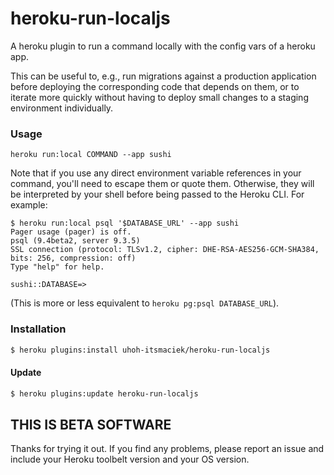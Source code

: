 # heroku-run-localjs

A heroku plugin to run a command locally with the config vars of a
heroku app.

This can be useful to, e.g., run migrations against a production
application before deploying the corresponding code that depends on
them, or to iterate more quickly without having to deploy small
changes to a staging environment individually.

### Usage

`heroku run:local COMMAND --app sushi`

Note that if you use any direct environment variable references in your command,
you'll need to escape them or quote them. Otherwise, they will be interpreted by
your shell before being passed to the Heroku CLI. For example:

```console
$ heroku run:local psql '$DATABASE_URL' --app sushi
Pager usage (pager) is off.
psql (9.4beta2, server 9.3.5)
SSL connection (protocol: TLSv1.2, cipher: DHE-RSA-AES256-GCM-SHA384, bits: 256, compression: off)
Type "help" for help.

sushi::DATABASE=>
```

(This is more or less equivalent to `heroku pg:psql DATABASE_URL`).

### Installation

```bash
$ heroku plugins:install uhoh-itsmaciek/heroku-run-localjs
```

#### Update

```bash
$ heroku plugins:update heroku-run-localjs
```

## THIS IS BETA SOFTWARE

Thanks for trying it out. If you find any problems, please report an
issue and include your Heroku toolbelt version and your OS version.
